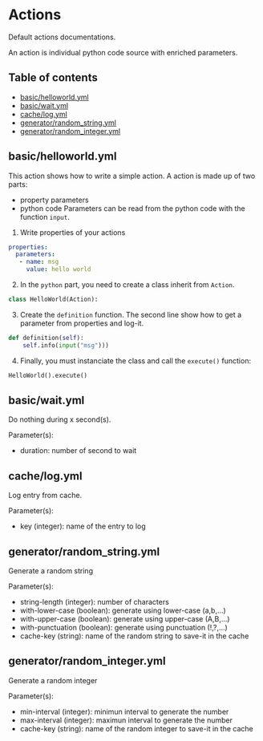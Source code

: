 # Actions

Default actions documentations.

An action is individual python code source with enriched parameters.

## Table of contents
* [basic/helloworld.yml](#basichelloworldyml)
* [basic/wait.yml](#basicwaityml)
* [cache/log.yml](#cachelogyml)
* [generator/random_string.yml](#generatorrandomstringyml)
* [generator/random_integer.yml](#generatorrandomintegeryml)
    
## basic/helloworld.yml

This action shows how to write a simple action. 
A action is made up of two parts:
- property parameters
- python code
Parameters can be read from the python code with the function `input`.

1. Write properties of your actions

```yaml
properties:
  parameters:
   - name: msg
     value: hello world
```

2. In the `python` part, you need to create a class inherit from `Action`.

```python
class HelloWorld(Action):
```

3. Create the `definition` function.
The second line show how to get a parameter from properties and log-it.

```python
def definition(self):
    self.info(input("msg")))
```

4. Finally, you must instanciate the class and call the `execute()` function:

```python
HelloWorld().execute()
```

## basic/wait.yml

Do nothing during x second(s).

Parameter(s):
- duration: number of second to wait

## cache/log.yml

Log entry from cache.

Parameter(s):
- key (integer): name of the entry to log

## generator/random_string.yml

Generate a random string

Parameter(s):
- string-length (integer): number of characters
- with-lower-case (boolean): generate using lower-case (a,b,...)
- with-upper-case (boolean): generate using upper-case (A,B,...)
- with-punctuation (boolean): generate using punctuation (!,?,...)
- cache-key (string): name of the random string to save-it in the cache

## generator/random_integer.yml

Generate a random integer

Parameter(s):
- min-interval (integer): minimun interval to generate the number
- max-interval (integer): maximun interval to generate the number
- cache-key (string): name of the random integer to save-it in the cache
